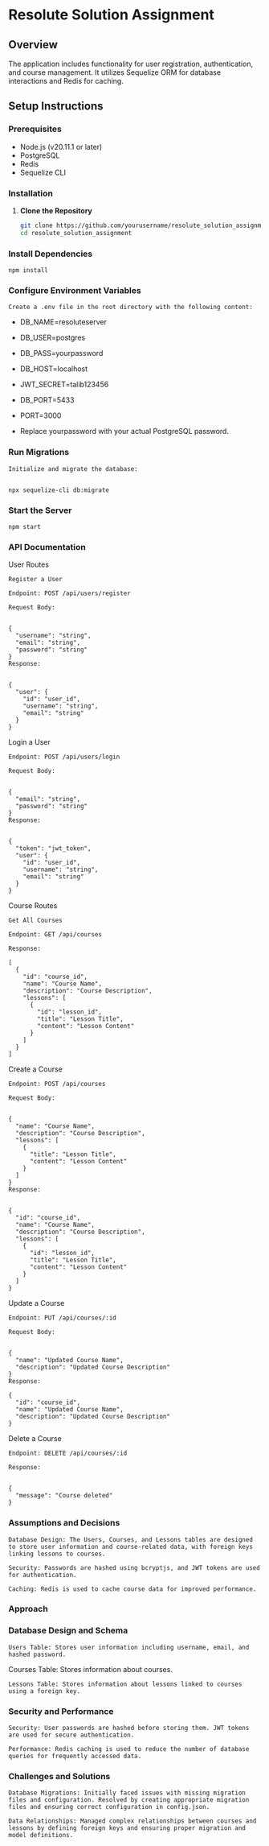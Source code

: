 # Resolute Solution Assignment

## Overview

The application includes functionality for user registration, authentication, and course management. It utilizes Sequelize ORM for database interactions and Redis for caching.

## Setup Instructions

### Prerequisites

- Node.js (v20.11.1 or later)
- PostgreSQL
- Redis
- Sequelize CLI

### Installation

1. **Clone the Repository**

   ```bash
   git clone https://github.com/yourusername/resolute_solution_assignment.git
   cd resolute_solution_assignment


### Install Dependencies

```
npm install

```
### Configure Environment Variables
```
Create a .env file in the root directory with the following content:
```

- DB_NAME=resoluteserver
- DB_USER=postgres
- DB_PASS=yourpassword
- DB_HOST=localhost
- JWT_SECRET=talib123456
- DB_PORT=5433
- PORT=3000

- Replace yourpassword with your actual PostgreSQL password.

### Run Migrations
```
Initialize and migrate the database:


npx sequelize-cli db:migrate

```
### Start the Server

```
npm start
```


### API Documentation

User Routes
```
Register a User

Endpoint: POST /api/users/register

Request Body:


{
  "username": "string",
  "email": "string",
  "password": "string"
}
Response:


{
  "user": {
    "id": "user_id",
    "username": "string",
    "email": "string"
  }
}
```
Login a User
```
Endpoint: POST /api/users/login

Request Body:


{
  "email": "string",
  "password": "string"
}
Response:


{
  "token": "jwt_token",
  "user": {
    "id": "user_id",
    "username": "string",
    "email": "string"
  }
}
```
Course Routes
```
Get All Courses

Endpoint: GET /api/courses

Response:

[
  {
    "id": "course_id",
    "name": "Course Name",
    "description": "Course Description",
    "lessons": [
      {
        "id": "lesson_id",
        "title": "Lesson Title",
        "content": "Lesson Content"
      }
    ]
  }
]
```
Create a Course
```
Endpoint: POST /api/courses

Request Body:


{
  "name": "Course Name",
  "description": "Course Description",
  "lessons": [
    {
      "title": "Lesson Title",
      "content": "Lesson Content"
    }
  ]
}
Response:


{
  "id": "course_id",
  "name": "Course Name",
  "description": "Course Description",
  "lessons": [
    {
      "id": "lesson_id",
      "title": "Lesson Title",
      "content": "Lesson Content"
    }
  ]
}

```
Update a Course
```
Endpoint: PUT /api/courses/:id

Request Body:


{
  "name": "Updated Course Name",
  "description": "Updated Course Description"
}
Response:

{
  "id": "course_id",
  "name": "Updated Course Name",
  "description": "Updated Course Description"
}
```
Delete a Course
```
Endpoint: DELETE /api/courses/:id

Response:


{
  "message": "Course deleted"
}
```
### Assumptions and Decisions
```
Database Design: The Users, Courses, and Lessons tables are designed to store user information and course-related data, with foreign keys linking lessons to courses.
```
```
Security: Passwords are hashed using bcryptjs, and JWT tokens are used for authentication.
```
```
Caching: Redis is used to cache course data for improved performance.
```
### Approach

### Database Design and Schema
```
Users Table: Stores user information including username, email, and hashed password.
```
Courses Table: Stores information about courses.
```
Lessons Table: Stores information about lessons linked to courses using a foreign key.
```
### Security and Performance
```
Security: User passwords are hashed before storing them. JWT tokens are used for secure authentication.
```
```
Performance: Redis caching is used to reduce the number of database queries for frequently accessed data.
```
### Challenges and Solutions
```
Database Migrations: Initially faced issues with missing migration files and configuration. Resolved by creating appropriate migration files and ensuring correct configuration in config.json.
```
```
Data Relationships: Managed complex relationships between courses and lessons by defining foreign keys and ensuring proper migration and model definitions.
```
